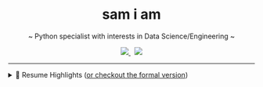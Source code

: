<h1 align='center'>
  sam i am 
</h1>


<p align='center'>
  ~ Python specialist with interests in Data Science/Engineering ~
</p>
<p align='center'>
  <a href="https://www.linkedin.com/in/samuel-zonay/">
    <img src="https://img.shields.io/badge/linkedin-%230077B5.svg?&style=for-the-badge&logo=linkedin&logoColor=white"/>
  </a>&nbsp;
  <a href="mailto:samuel.zonay@gmail.com">
    <img src="https://img.shields.io/badge/Gmail-D14836?style=for-the-badge&logo=gmail&logoColor=white"/>
  </a>
</p>




---



<details>
    <summary>📃 Resume Highlights (<a href="https://www.zonay.net/cv/">or checkout the formal version</a>)</summary>



## Experience

- 👨‍💻 **Rotunda Solutions, Data Science**\
  📆 May 2019 - Present\
  📍 **Remote**
  - Data scientist on team of four leveraging Python to support data collection, processing and machine learning tasks 
  - Overhauled entity recognition processes with graph modeling (MongoDB/networkx), boosting potential conflict of interest count >167%

<p align='center'>
    <img src="https://img.shields.io/badge/Python-3776AB?style=for-the-badge&logo=python&logoColor=white" />
    <img src="https://img.shields.io/badge/MongoDB-4EA94B?style=for-the-badge&logo=mongodb&logoColor=white" />
    <img src="https://img.shields.io/badge/Pandas-2C2D72?style=for-the-badge&logo=pandas&logoColor=white" />
</p>

  - Supplemented contract bid after improving loan quality random forest classification from 68% to 86%, employing feature engineering techniques such as Deep Feature Synthesis with Pandas/scikit-learn

<p align='center'>
    <img src="https://img.shields.io/badge/SciPy-654FF0?style=for-the-badge&logo=SciPy&logoColor=white" />
    <img src="https://img.shields.io/badge/PostgreSQL-316192?style=for-the-badge&logo=postgresql&logoColor=white" />
</p>

- 👨‍💻 **iD Tech MIT AI Academy, Instructor**\
  📆 Summer 2019\
  📍 **Cambridge, Mass**
  - Inspired interests of >40 students in machine/deep through custom lessons in Keras, scikit-learn and NumPy 

<p align='center'>
    <img src="https://img.shields.io/badge/Keras-D00000?style=for-the-badge&logo=Keras&logoColor=white"/>
    <img src="https://img.shields.io/badge/Numpy-777BB4?style=for-the-badge&logo=numpy&logoColor=white" />
    <img src="https://img.shields.io/badge/scikit_learn-F7931E?style=for-the-badge&logo=scikit-learn&logoColor=white" />
</p>



## Education

- 📍 **University of Vermont** - College of Engineering and Mathematics
  - 📖 **M.S., Data Science and Complex Systems**\
    📆 2018- 2019
  - 📖 **B.S., Mathematics and Computer Science (Major/Minor)**\
    📆 2014 - 2018
    </details>